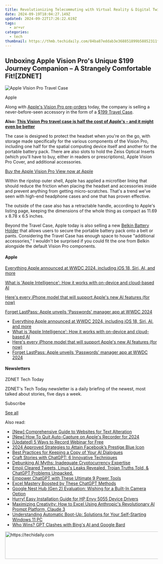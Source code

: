 ```yaml
---
title: Revolutionizing Telecommuting with Virtual Reality & Digital Twin Technology in Engineering Roles - Insights From ZDNet
date: 2024-09-19T18:04:27.149Z
updated: 2024-09-22T17:26:22.619Z
tags:
  - ar+vr
categories:
  - tech
thumbnail: https://thmb.techidaily.com/84ba87eddab3e368851899b58852311f605514d50db5d45ec6de18d3ab0b6cd6.jpg
---
```


## Unboxing Apple Vision Pro's Unique $199 Journey Companion – A Strangely Comfortable Fit![ZDNET]

![Apple VIsion Pro Travel Case](https://www.zdnet.com/a/img/resize/b07d9a769e671d04883cadfa09baa93ea1fc4cdb/2024/01/19/9d6b9ecf-7934-48a0-a59e-55d05345ecb2/mw2f3.jpg?auto=webp&precrop=1000,562,x0,y196&width=1280)

Apple

Along with [Apple's Vision Pro pre-orders](https://apple.sjv.io/c/159047/435031/7613?&sharedid=zdnet&partnerpropertyid=1980086&u=https%3A%2F%2Fwww.apple.com%2Fapple-vision-pro%2F&subId1=zd-%5F%5FCOM%5FCLICK%5FID%5F%5F-dtp) today, the company is selling a never-before-seen accessory in the form of a [$199 Travel Case](https://apple.sjv.io/c/159047/435031/7613?&sharedid=zdnet&partnerpropertyid=1980086&u=https%3A%2F%2Fwww.apple.com%2Fshop%2Fproduct%2FMW2F3LL%2FA%2Fapple-vision-pro-travel-case&subId1=zd-%5F%5FCOM%5FCLICK%5FID%5F%5F-dtp).

**Also: [This Vision Pro travel case is half the cost of Apple's - and it might even be better](https://www.zdnet.com/article/this-vision-pro-travel-case-is-half-the-cost-of-apples-and-it-might-even-be-better-nice-dot-1/)**

The case is designed to protect the headset when you're on the go, with storage made specifically for the various components of the Vision Pro, including one half for the spatial computing device itself and another for the portable battery pack. There are also slots to hold the Zeiss Optical Inserts (which you'll have to buy, either in readers or prescriptions), Apple Vision Pro Cover, and additional accessories.

[Buy the Apple Vision Pro View now at Apple](https://apple.sjv.io/c/159047/435031/7613?&sharedid=zdnet&partnerpropertyid=1980086&u=https%3A%2F%2Fwww.apple.com%2Fapple-vision-pro%2F&subId1=zd-%5F%5FCOM%5FCLICK%5FID%5F%5F-dtp)

Within the ripstop outer shell, Apple has applied a microfiber lining that should reduce the friction when placing the headset and accessories inside and prevent anything from getting micro-scratches. That's a trend we've seen with high-end headphone cases and one that has proven effective.

The outside of the case also has a retractable handle, according to Apple's listing page, keeping the dimensions of the whole thing as compact as 11.69 x 8.78 x 6.5 inches.

Beyond the Travel Case, Apple today is also selling a new [Belkin Battery Holder](https://apple.sjv.io/c/159047/435031/7613?&sharedid=zdnet&partnerpropertyid=1980086&u=https%3A%2F%2Fwww.apple.com%2Fshop%2Fproduct%2FHRDR2ZM%2FA%2Fbelkin-battery-holder-for-apple-vision-pro&subId1=zd-%5F%5FCOM%5FCLICK%5FID%5F%5F-dtp) that allows users to secure the portable battery pack onto a belt or pants. Considering the Travel Case has enough space to house "additional accessories," I wouldn't be surprised if you could fit the one from Belkin alongside the default Vision Pro components.

#### Apple

[Everything Apple announced at WWDC 2024, including iOS 18, Siri, AI, and more](https://www.zdnet.com/article/every-new-feature-apple-unveiled-for-iphone-ipad-mac-and-more-this-fall-including-ai/ "Everything Apple announced at WWDC 2024, including iOS 18, Siri, AI, and more")

[What is 'Apple Intelligence': How it works with on-device and cloud-based AI](https://www.zdnet.com/article/what-is-apple-intelligence-everything-to-know-about-ai-features-coming-to-iphones-macs-and-ipads/ "What is 'Apple Intelligence': How it works with on-device and cloud-based AI")

[Here's every iPhone model that will support Apple's new AI features (for now)](https://www.zdnet.com/article/ios-18-1-update-every-iphone-model-that-will-support-apples-new-ai-features-for-now/ "Here's every iPhone model that will support Apple's new AI features (for now)")

[Forget LastPass: Apple unveils 'Passwords' manager app at WWDC 2024](https://www.zdnet.com/article/forget-lastpass-apple-unveils-passwords-manager-app-at-wwdc-2024/ "Forget LastPass: Apple unveils 'Passwords' manager app at WWDC 2024")

* [Everything Apple announced at WWDC 2024, including iOS 18, Siri, AI, and more](https://www.zdnet.com/article/every-new-feature-apple-unveiled-for-iphone-ipad-mac-and-more-this-fall-including-ai/ "Everything Apple announced at WWDC 2024, including iOS 18, Siri, AI, and more")
* [What is 'Apple Intelligence': How it works with on-device and cloud-based AI](https://www.zdnet.com/article/what-is-apple-intelligence-everything-to-know-about-ai-features-coming-to-iphones-macs-and-ipads/ "What is 'Apple Intelligence': How it works with on-device and cloud-based AI")
* [Here's every iPhone model that will support Apple's new AI features (for now)](https://www.zdnet.com/article/ios-18-1-update-every-iphone-model-that-will-support-apples-new-ai-features-for-now/ "Here's every iPhone model that will support Apple's new AI features (for now)")
* [Forget LastPass: Apple unveils 'Passwords' manager app at WWDC 2024](https://www.zdnet.com/article/forget-lastpass-apple-unveils-passwords-manager-app-at-wwdc-2024/ "Forget LastPass: Apple unveils 'Passwords' manager app at WWDC 2024")

#### Newsletters

ZDNET Tech Today

ZDNET's Tech Today newsletter is a daily briefing of the newest, most talked about stories, five days a week.

 Subscribe

[See all](https://www.zdnet.com/newsletters/)

<ins class="adsbygoogle"
     style="display:block"
     data-ad-format="autorelaxed"
     data-ad-client="ca-pub-7571918770474297"
     data-ad-slot="1223367746"></ins>

<ins class="adsbygoogle"
     style="display:block"
     data-ad-client="ca-pub-7571918770474297"
     data-ad-slot="8358498916"
     data-ad-format="auto"
     data-full-width-responsive="true"></ins>

<span class="atpl-alsoreadstyle">Also read:</span>
<div><ul>
<li><a href="https://article-files.techidaily.com/new-comprehensive-guide-to-websites-for-text-alteration/"><u>[New] Comprehensive Guide to Websites for Text Alteration</u></a></li>
<li><a href="https://video-screen-grab.techidaily.com/new-how-to-quit-auto-capture-on-apples-recorder-for-2024/"><u>[New] How To Quit Auto-Capture on Apple's Recorder for 2024</u></a></li>
<li><a href="https://video-screen-grab.techidaily.com/updated-5-ways-to-record-webinar-for-free/"><u>[Updated] 5 Ways to Record Webinar for Free</u></a></li>
<li><a href="https://facebook-video-recording.techidaily.com/2024-approved-strategies-to-attain-facebooks-prestige-blue-icon/"><u>2024 Approved Strategies to Attain Facebook’s Prestige Blue Icon</u></a></li>
<li><a href="https://tech-savvy.techidaily.com/best-practices-for-keeping-a-copy-of-your-ai-dialogues/"><u>Best Practices for Keeping a Copy of Your AI Dialogues</u></a></li>
<li><a href="https://tech-savvy.techidaily.com/craft-stories-with-chatgpt-6-innovative-techniques/"><u>Craft Stories with ChatGPT: 6 Innovative Techniques</u></a></li>
<li><a href="https://tech-savvy.techidaily.com/debunking-ai-myths-inadequate-cryptocurrency-expertise/"><u>Debunking AI Myths: Inadequate Cryptocurrency Expertise</u></a></li>
<li><a href="https://tech-savvy.techidaily.com/emoji-cleared-tweets-linuss-leaks-revealed-trojan-truths-told-and-chatgpt-problems-unpacked/"><u>Emoji Cleared Tweets, Linus's Leaks Revealed, Trojan Truths Told, & ChatGPT Problems Unpacked.</u></a></li>
<li><a href="https://tech-savvy.techidaily.com/empower-chatgpt-with-these-ultimate-9-power-tools/"><u>Empower ChatGPT with These Ultimate 9 Power Tools</u></a></li>
<li><a href="https://tech-savvy.techidaily.com/excel-mastery-boosted-by-these-chatgpt-methods/"><u>Excel Mastery Boosted by These ChatGPT Methods</u></a></li>
<li><a href="https://buynow-tips.techidaily.com/google-nest-hub-gen-2-evaluation-wishing-for-a-built-in-camera-option/"><u>Google Nest Hub (Gen 2) Evaluation: Wishing for a Built-In Camera Option</u></a></li>
<li><a href="https://win-amazing.techidaily.com/hurry-easy-installation-guide-for-hp-envy-5055-device-drivers/"><u>Hurry! Easy Installation Guide for HP Envy 5055 Device Drivers</u></a></li>
<li><a href="https://tech-haven.techidaily.com/maximizing-creativity-how-to-excel-using-anthropics-revolutionary-ai-prompt-platform-claude-3/"><u>Maximizing Creativity: How to Excel Using Anthropic's Revolutionary AI Prompt Platform, Claude 3</u></a></li>
<li><a href="https://common-error.techidaily.com/understanding-automatic-boot-up-solutions-for-your-self-starting-windows-11-pc/"><u>Understanding Automatic Boot-Up: Solutions for Your Self-Starting Windows 11 PC</u></a></li>
<li><a href="https://tech-savvy.techidaily.com/who-wins-gpt-clashes-with-bings-ai-and-google-bard/"><u>Who Wins? GPT Clashes with Bing's AI and Google Bard</u></a></li>
</ul></div>

<!-- affiliate ads begin -->
<a href="https://appsumo.8odi.net/c/5597632/2111964/7443" target="_top" id="2111964">
  <img src="//a.impactradius-go.com/display-ad/7443-2111964" border="0" alt="https://techidaily.com" width="728" height="90"/>
</a>
<img height="0" width="0" src="https://appsumo.8odi.net/i/5597632/2111964/7443" style="position:absolute;visibility:hidden;" border="0" />
<!-- affiliate ads end -->

